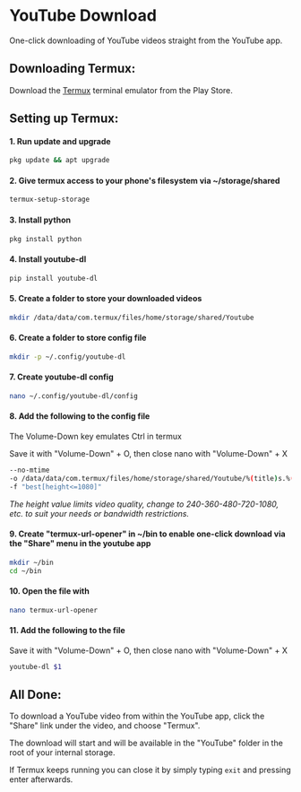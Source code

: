 # YouTube Download
One-click downloading of YouTube videos straight from the YouTube app.

## Downloading Termux:
Download the [Termux](https://play.google.com/store/apps/details?id=com.termux) terminal emulator from the Play Store.

## Setting up Termux:
#### 1. Run update and upgrade
```bash
pkg update && apt upgrade
```
#### 2. Give termux access to your phone's filesystem via ~/storage/shared
```bash
termux-setup-storage
```
#### 3. Install python
```bash
pkg install python
```
#### 4. Install youtube-dl
```bash
pip install youtube-dl
```
#### 5. Create a folder to store your downloaded videos
```bash
mkdir /data/data/com.termux/files/home/storage/shared/Youtube
```
#### 6. Create a folder to store config file
```bash
mkdir -p ~/.config/youtube-dl
```
#### 7. Create youtube-dl config
```bash
nano ~/.config/youtube-dl/config
```
#### 8. Add the following to the config file
The Volume-Down key emulates Ctrl in termux
 
Save it with "Volume-Down" + O, then close nano with "Volume-Down" + X
```bash
--no-mtime
-o /data/data/com.termux/files/home/storage/shared/Youtube/%(title)s.%(ext)s
-f "best[height<=1080]"
```
*The height value limits video quality, change to 240-360-480-720-1080, etc. to suit your needs or bandwidth restrictions.*
#### 9. Create "termux-url-opener" in ~/bin to enable one-click download via the "Share" menu in the youtube app
```bash
mkdir ~/bin
cd ~/bin
```
#### 10. Open the file with
```bash
nano termux-url-opener
```
#### 11. Add the following to the file
Save it with "Volume-Down" + O, then close nano with "Volume-Down" + X
```bash
youtube-dl $1
```
## All Done:
To download a YouTube video from within the YouTube app, click the "Share" link under the video, and choose "Termux". 
 
The download will start and will be available in the "YouTube" folder in the root of your internal storage.
 
If Termux keeps running you can close it by simply typing ```exit``` and pressing enter afterwards.
